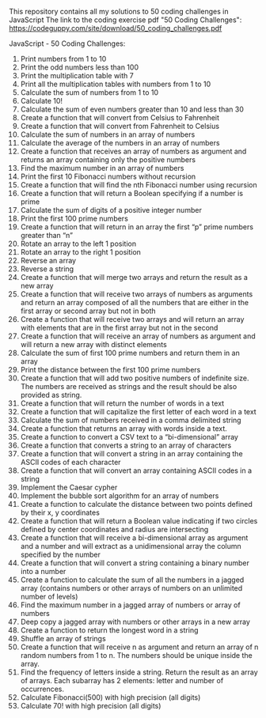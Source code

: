 This repository contains all my solutions to 50 coding challenges in JavaScript
The link to the coding exercise pdf "50 Coding Challenges": https://codeguppy.com/site/download/50_coding_challenges.pdf

JavaScript - 50 Coding Challenges:

1. Print numbers from 1 to 10
2. Print the odd numbers less than 100
3. Print the multiplication table with 7
4. Print all the multiplication tables with numbers from 1 to 10
5. Calculate the sum of numbers from 1 to 10
6. Calculate 10!
7. Calculate the sum of even numbers greater than 10 and less than 30
8. Create a function that will convert from Celsius to Fahrenheit
9. Create a function that will convert from Fahrenheit to Celsius
10. Calculate the sum of numbers in an array of numbers
11. Calculate the average of the numbers in an array of numbers
12. Create a function that receives an array of numbers as argument and returns an
    array containing only the positive numbers
13. Find the maximum number in an array of numbers
14. Print the first 10 Fibonacci numbers without recursion
15. Create a function that will find the nth Fibonacci number using recursion
16. Create a function that will return a Boolean specifying if a number is prime
17. Calculate the sum of digits of a positive integer number
18. Print the first 100 prime numbers
19. Create a function that will return in an array the first “p” prime numbers
    greater than “n”
20. Rotate an array to the left 1 position
21. Rotate an array to the right 1 position
22. Reverse an array
23. Reverse a string
24. Create a function that will merge two arrays and return the result as a new
    array
25. Create a function that will receive two arrays of numbers as arguments and
    return an array composed of all the numbers that are either in the first array
    or second array but not in both
26. Create a function that will receive two arrays and will return an array with
    elements that are in the first array but not in the second
27. Create a function that will receive an array of numbers as argument and will return a
    new array with distinct elements
28. Calculate the sum of first 100 prime numbers and return them in an array
29. Print the distance between the first 100 prime numbers
30. Create a function that will add two positive numbers of indefinite size. The numbers
    are received as strings and the result should be also provided as string.
31. Create a function that will return the number of words in a text
32. Create a function that will capitalize the first letter of each word in a text
33. Calculate the sum of numbers received in a comma delimited string
34. Create a function that returns an array with words inside a text.
35. Create a function to convert a CSV text to a “bi-dimensional” array
36. Create a function that converts a string to an array of characters
37. Create a function that will convert a string in an array containing the ASCII codes of
    each character
38. Create a function that will convert an array containing ASCII codes in a string
39. Implement the Caesar cypher
40. Implement the bubble sort algorithm for an array of numbers
41. Create a function to calculate the distance between two points defined by their x, y
    coordinates
42. Create a function that will return a Boolean value indicating if two circles
    defined by center coordinates and radius are intersecting
43. Create a function that will receive a bi-dimensional array as argument and a
    number and will extract as a unidimensional array the column specified by the
    number
44. Create a function that will convert a string containing a binary number into a
    number
45. Create a function to calculate the sum of all the numbers in a jagged array
    (contains numbers or other arrays of numbers on an unlimited number of
    levels)
46. Find the maximum number in a jagged array of numbers or array of numbers
47. Deep copy a jagged array with numbers or other arrays in a new array
48. Create a function to return the longest word in a string
49. Shuffle an array of strings
50. Create a function that will receive n as argument and return an array of n
    random numbers from 1 to n. The numbers should be unique inside the array.
51. Find the frequency of letters inside a string. Return the result as an array of
    arrays. Each subarray has 2 elements: letter and number of occurrences.
52. Calculate Fibonacci(500) with high precision (all digits)
53. Calculate 70! with high precision (all digits)
